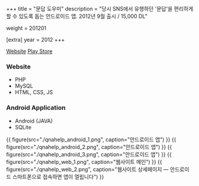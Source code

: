 +++
title = "문답 도우미"
description = "당시 SNS에서 유행하던 '문답'을 편리하게 할 수 있도록 돕는 안드로이드 앱. 2012년 9월 출시 / 15,000 DL"

weight = 201201

[extra]
year = 2012
+++

[Website](http://qnahelp.cafe24.com) [Play Store](https://play.google.com/store/apps/details?id=jangJunha.qna_helper)

### Website

- PHP
- MySQL
- HTML, CSS, JS

### Android Application

- Android (JAVA)
- SQLite

{{ figure(src="./qnahelp_android_1.png", caption="안드로이드 앱") }}
{{ figure(src="./qnahelp_android_2.png", caption="안드로이드 앱") }}
{{ figure(src="./qnahelp_android_3.png", caption="안드로이드 앱") }}
{{ figure(src="./qnahelp_web_1.png", caption="웹사이트 메인") }}
{{ figure(src="./qnahelp_web_2.png", caption="웹사이트 상세페이지 — 안드로이드 스마트폰으로 접속하면 앱이 열립니다") }}
